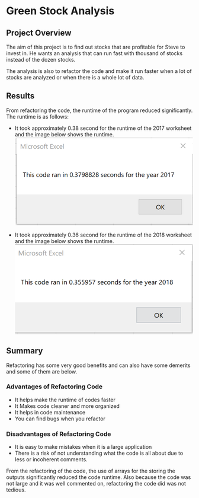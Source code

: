 # Green Stock Analysis



## Project Overview

The aim of this project is to find out stocks that are profitable for Steve to invest in. He wants an analysis that can run fast with thousand of stocks instead of the dozen stocks.

The analysis is also to refactor the code and make it run faster when a lot of stocks are analyzed or when there is a whole lot of data.



## Results

From refactoring the code, the runtime of the program reduced significantly. The runtime is as follows:

* It took approximately 0.38 second for the runtime of the 2017 worksheet and the image below shows the runtime.
![2017 runtime image](./Resources/VBA_Challenge_2017.png)

* It took approximately 0.36 second for the runtime of the 2018 worksheet and the image below shows the runtime.
![2018 runtime image](./Resources/VBA_Challenge_2018.png)



## Summary
Refactoring has some very good benefits and can also have some demerits and some of them are below.
### Advantages of Refactoring Code
* It helps make the runtime of codes faster 
* It Makes code cleaner and more organized
* It helps in code maintenance
* You can find bugs when you refactor

### Disadvantages of Refactoring Code
* It is easy to make mistakes when it is a large application
* There is a risk of not understanding what the code is all about due to less or incoherent comments.


From the refactoring of the code, the use of arrays for the storing the outputs significantly reduced the code runtime. Also because the code was not large and it was well commented on, refactoring the code did was not tedious.